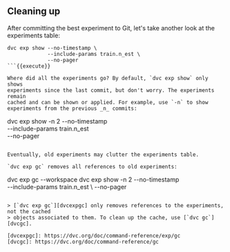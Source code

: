 ## Cleaning up

After committing the best experiment to Git, let's take another look at the
experiments table:

```
dvc exp show --no-timestamp \
             --include-params train.n_est \
             --no-pager
```{{execute}}

Where did all the experiments go? By default, `dvc exp show` only shows
experiments since the last commit, but don't worry. The experiments remain
cached and can be shown or applied. For example, use `-n` to show
experiments from the previous _n_ commits:

``` 
dvc exp show -n 2 --no-timestamp \
                  --include-params train.n_est \
                  --no-pager
```{{execute}}

Eventually, old experiments may clutter the experiments table.

`dvc exp gc` removes all references to old experiments:

``` 
dvc exp gc  --workspace 
dvc exp show -n 2 --no-timestamp \
                  --include-params train.n_est \ 
                  --no-pager
```{{execute}}

> [`dvc exp gc`][dvcexpgc] only removes references to the experiments, not the cached
> objects associated to them. To clean up the cache, use [`dvc gc`][dvcgc].

[dvcexpgc]: https://dvc.org/doc/command-reference/exp/gc
[dvcgc]: https://dvc.org/doc/command-reference/gc
